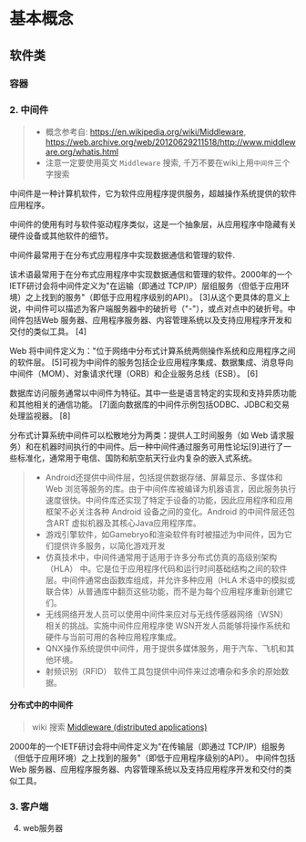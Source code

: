# 基本概念

## 软件类

### 容器

### 2. 中间件

> - 概念参考自: <https://en.wikipedia.org/wiki/Middleware>, <https://web.archive.org/web/20120629211518/http://www.middleware.org/whatis.html>
> - 注意一定要使用英文 `Middleware` 搜索, 千万不要在wiki上用`中间件`三个字搜索 

中间件是一种计算机软件，它为软件应用程序提供服务，超越操作系统提供的软件应用程序。

中间件的使用有时与软件驱动程序类似，这是一个抽象层，从应用程序中隐藏有关硬件设备或其他软件的细节。

中间件最常用于在分布式应用程序中实现数据通信和管理的软件. 


该术语最常用于在分布式应用程序中实现数据通信和管理的软件。2000年的一个IETF研讨会将中间件定义为"在运输（即通过 TCP/IP）层组服务（但低于应用环境）之上找到的服务"（即低于应用程序级别的API）。 [3]从这个更具体的意义上说，中间件可以描述为客户端服务器中的破折号（"-"），或点对点中的破折号。中间件包括Web 服务器、应用程序服务器、内容管理系统以及支持应用程序开发和交付的类似工具。 [4]

Web 将中间件定义为："位于网络中分布式计算系统两侧操作系统和应用程序之间的软件层。 [5]可视为中间件的服务包括企业应用程序集成、数据集成、消息导向中间件（MOM）、对象请求代理（ORB）和企业服务总线（ESB）。 [6]

数据库访问服务通常以中间件为特征。其中一些是语言特定的实现和支持异质功能和其他相关的通信功能。 [7]面向数据库的中间件示例包括ODBC、JDBC和交易处理监视器。 [8]

分布式计算系统中间件可以松散地分为两类：提供人工时间服务（如 Web 请求服务）和在机器时间执行的中间件。后一种中间件通过服务可用性论坛[9]进行了一些标准化，通常用于电信、国防和航空航天行业内复杂的嵌入式系统。 



> - Android还提供中间件层，包括提供数据存储、屏幕显示、多媒体和 Web 浏览等服务的库。由于中间件库被编译为机器语言，因此服务执行速度很快。中间件库还实现了特定于设备的功能，因此应用程序和应用框架不必关注各种 Android 设备之间的变化。Android 的中间件层还包含ART 虚拟机器及其核心Java应用程序库。
> - 游戏引擎软件，如Gamebryo和渲染软件有时被描述为中间件，因为它们提供许多服务，以简化游戏开发
> - 仿真技术中，中间件通常用于适用于许多分布式仿真的高级别架构（HLA） 中。它是位于应用程序代码和运行时间基础结构之间的软件层。中间件通常由函数库组成，并允许多种应用（HLA 术语中的模拟或联合体）从普通库中翻页这些功能，而不是为每个应用程序重新创建它们。
> - 无线网络开发人员可以使用中间件来应对与无线传感器网络（WSN） 相关的挑战。实施中间件应用程序使 WSN开发人员能够将操作系统和硬件与当前可用的各种应用程序集成。
> - QNX操作系统提供中间件，用于提供多媒体服务，用于汽车、飞机和其他环境。
> - 射频识别（RFID） 软件工具包提供中间件来过滤嘈杂和多余的原始数据。

#### 分布式中的中间件

> wiki 搜索 [Middleware (distributed applications)](https://en.wikipedia.org/wiki/Middleware_(distributed_applications))

2000年的一个IETF研讨会将中间件定义为"在传输层（即通过 TCP/IP）组服务（但低于应用环境）之上找到的服务"（即低于应用程序级别的API）。
中间件包括Web 服务器、应用程序服务器、内容管理系统以及支持应用程序开发和交付的类似工具。

### 3. 客户端

4. web服务器

